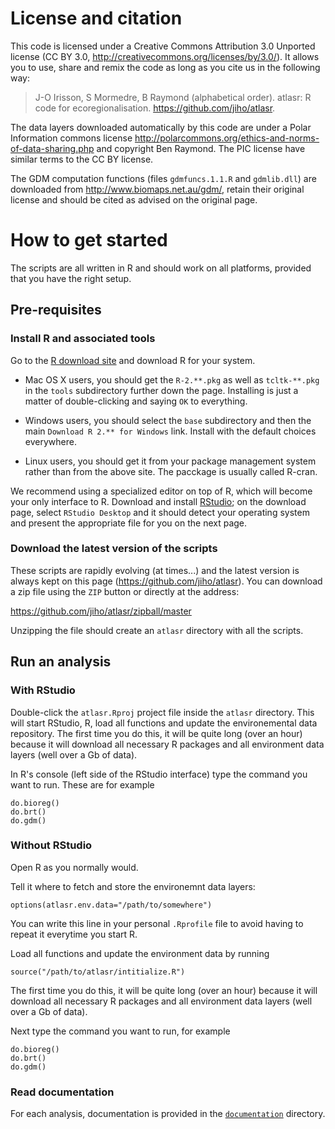 # License and citation

This code is licensed under a Creative Commons Attribution 3.0 Unported license (CC BY 3.0, http://creativecommons.org/licenses/by/3.0/). It allows you to use, share and remix the code as long as you cite us in the following way:

> J-O Irisson, S Mormedre, B Raymond (alphabetical order). atlasr: R code for ecoregionalisation. https://github.com/jiho/atlasr.


The data layers downloaded automatically by this code are under a Polar Information commons license http://polarcommons.org/ethics-and-norms-of-data-sharing.php and copyright Ben Raymond. The PIC license have similar terms to the CC BY license.

The GDM computation functions (files `gdmfuncs.1.1.R` and `gdmlib.dll`) are downloaded from http://www.biomaps.net.au/gdm/, retain their original license and should be cited as advised on the original page.


# How to get started

The scripts are all written in R and should work on all platforms, provided that you have the right setup.


## Pre-requisites

### Install R and associated tools

Go to the [R download site](http://cran.at.r-project.org/) and download R for your system.

*	Mac OS X users, you should get the `R-2.**.pkg` as well as `tcltk-**.pkg` in the `tools` subdirectory further down the page. Installing is just a matter of double-clicking and saying `OK` to everything.

*	Windows users, you should select the `base` subdirectory and then the main `Download R 2.** for Windows` link. Install with the default choices everywhere.

*   Linux users, you should get it from your package management system rather than from the above site. The pacckage is usually called R-cran.

We recommend using a specialized editor on top of R, which will become your only interface to R. Download and install [RStudio](http://rstudio.org/); on the download page, select `RStudio Desktop` and it should detect your operating system and present the appropriate file for you on the next page.


### Download the latest version of the scripts

These scripts are rapidly evolving (at times...) and the latest version is always kept on this page (https://github.com/jiho/atlasr). You can download a zip file using the `ZIP` button or directly at the address:

https://github.com/jiho/atlasr/zipball/master

Unzipping the file should create an `atlasr` directory with all the scripts.


## Run an analysis

### With RStudio

Double-click the `atlasr.Rproj` project file inside the `atlasr` directory. This will start RStudio, R, load all functions and update the environemental data repository. The first time you do this, it will be quite long (over an hour) because it will download all necessary R packages and all environment data layers (well over a Gb of data).

In R's console (left side of the RStudio interface) type the command you want to run. These are for example

    do.bioreg()
    do.brt()
    do.gdm()

### Without RStudio

Open R as you normally would.

Tell it where to fetch and store the environemnt data layers:

    options(atlasr.env.data="/path/to/somewhere")

You can write this line in your personal `.Rprofile` file to avoid having to repeat it everytime you start R.

Load all functions and update the environment data by running

    source("/path/to/atlasr/intitialize.R")

The first time you do this, it will be quite long (over an hour) because it will download all necessary R packages and all environment data layers (well over a Gb of data).

Next type the command you want to run, for example

    do.bioreg()
    do.brt()
    do.gdm()

### Read documentation

For each analysis, documentation is provided in the  [`documentation`](https://github.com/jiho/atlasr/tree/master/documentation) directory.
